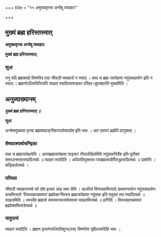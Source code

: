 +++
title = "१५ अमुख्यवृत्त्या अन्येषु व्यवहारः"

+++


## मुख्यं ब्रह्म हरिस्तस्मात्

**अमुख्यवृत्त्या अन्येषु व्यवहारः**

**मुख्यं ब्रह्म हरिस्तस्मात्**

### **सुधा**

ननु यदि ब्रह्मशब्दो विष्णोरेव तदा जीवादौ व्यवहारो न स्यात् । तथा च ब्रह्म-त्वापेक्षया नपुंसकप्रयोग इति न स्यात् । ब्रह्मणोऽधिपतिरित्यपि व्याहतं स्यादित्याशङ्कां परिहर-न्नुपसंहरति मुख्यमिति ।

## **अनुव्याख्यानम्**

***मुख्यं ब्रह्म हरिस्तस्मात् ॥***

**सुधा**

अन्येष्वमुख्यया वृत्त्या ब्रह्मशब्दाङ्गीकारान्नोक्तदोष इति भावः । अत एवापरं ब्रह्मेति प्रागुक्तम् ।

### **शेषवाक्यार्थचन्द्रिका**

तथा च ब्रह्मत्वापेक्षयेति । अपरब्रह्मत्वापेक्षया शङ्करं नीललोहितमिति नपुंसकनिर्देश इति पूर्वोक्तं समाधानमसत्स्यादित्यर्थः ॥ व्याहतं स्यादिति । अधिपतियुक्तत्व-परब्रह्मत्वयोर्विरुद्धत्वादित्यर्थः ॥ उक्तेति । शङ्कितेत्यर्थः ।

### **परिमल**

जीवादौ व्यवहाराभावे को दोष इत्यत आह तथा चेति । ऊर्ध्वरेतं विरूपाक्षमित्यादेः प्रथमान्तत्वेन नपुंसकप्रयोगः कथमित्यतो ‘विरूपाक्षाख्यमपरं ब्रह्मोक्त’मित्यत्र ब्रह्मत्वापेक्षया नपुंसक इति यदुक्तं तन्न स्यादित्यर्थः ॥ व्याहतमिति । स्वस्यैव ब्रह्मत्वे स्वस्मात्स्वस्योत्तमत्वं व्याहतमित्यर्थः ॥ प्रागिति । विरूपाक्षाख्यमपरं ब्रह्मोक्तमित्यत्रेत्यर्थः ॥

### **यादुपत्यं**

व्याहतं स्यादिति । ब्रह्मण इत्यनेनाधिपतिशून्य(स्य) विष्णोरेव गृहीतत्वादिति भावः ।





